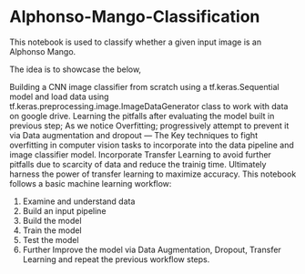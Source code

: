 # Alphonso-Mango-Classification

This notebook is used to classify whether a given input image is an Alphonso Mango.

The idea is to showcase the below,

Building a CNN image classifier from scratch using a tf.keras.Sequential model and load data using tf.keras.preprocessing.image.ImageDataGenerator class to work with data on google drive.
Learning the pitfalls after evaluating the model built in previous step; As we notice Overfitting; progressively attempt to prevent it via Data augmentation and dropout — The Key techniques to fight overfitting in computer vision tasks to incorporate into the data pipeline and image classifier model.
Incorporate Transfer Learning to avoid further pitfalls due to scarcity of data and reduce the trainig time. Ultimately harness the power of transfer learning to maximize accuracy.
This notebook follows a basic machine learning workflow:

1. Examine and understand data
2. Build an input pipeline
3. Build the model
4. Train the model
5. Test the model
6. Further Improve the model via Data Augmentation, Dropout, Transfer Learning and repeat the previous workflow steps.
